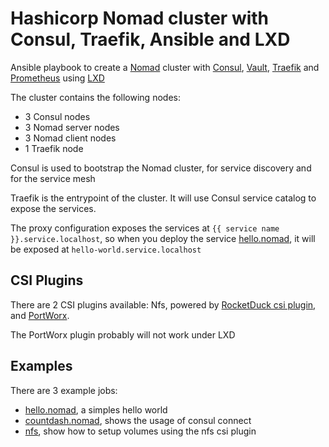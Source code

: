 # Hashicorp Nomad cluster with Consul, Traefik, Ansible and LXD

Ansible playbook to create a [Nomad](https://www.nomadproject.io) cluster
with [Consul](https://www.consul.io), [Vault](https://vaultproject.io),
[Traefik](https://traefik.io/traefik/) and [Prometheus](https://prometheus.io)
using [LXD](https://linuxcontainers.org/#LXD)

The cluster contains the following nodes:

- 3 Consul nodes
- 3 Nomad server nodes
- 3 Nomad client nodes
- 1 Traefik node

Consul is used to bootstrap the Nomad cluster, for service discovery
and for the service mesh

Traefik is the entrypoint of the cluster.
It will use Consul service catalog to expose the services.

The proxy configuration exposes the services at `{{ service name }}.service.localhost`,
so when you deploy the service [hello.nomad](hello.nomad),
it will be exposed at `hello-world.service.localhost`

## CSI Plugins

There are 2 CSI plugins available: Nfs, powered by [RocketDuck csi plugin](https://gitlab.com/rocketduck/csi-plugin-nfs),
and [PortWorx](https://docs.portworx.com/install-portworx/install-with-other/nomad/installation/install-as-a-nomad-job).

The PortWorx plugin probably will not work under LXD

## Examples

There are 3 example jobs:

- [hello.nomad](examples/hello.nomad), a simples hello world
- [countdash.nomad](examples/countdash.nomad), shows the usage of consul connect
- [nfs](examples/nfs/), show how to setup volumes using the nfs csi plugin

